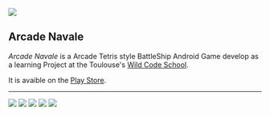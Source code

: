  ![](https://lh3.googleusercontent.com/hMnXFS5UVjfvha3ZWBvecJ5StdtHJubn2ao6x75LqZ2hPNRUzfu_XmVqE2p8n2DL5smr=w300-rw) 
 
 **Arcade Navale**
-------------------------

_Arcade Navale_ is a Arcade Tetris style BattleShip Android Game develop as  a learning Project at the Toulouse's [Wild Code School](https://wildcodeschool.fr/toulouse/).

It is avaible on the [Play Store](https://play.google.com/store/apps/details?id=fr.wcs.battlegeek&hl=fr).

-------------------------

![](https://lh3.googleusercontent.com/2OsbRvpE08WqN-Wqf0fmAvrr1Dik7M6_Vh0HR47ki7rl2ciks8zEHrN8lqzsQdXjngIm=h310-rw)	 ![](https://lh3.googleusercontent.com/ohE_2hxlMyTM2UmKg2Z4uvIdlK2RUD11hh6kK30dcvqmoGEuJtYBELnhs2JLUuY49ho=h310-rw) ![](https://lh3.googleusercontent.com/JK7CT3rjwsWdDMcp3eM2BYGcVfOgJFnMCG-FsbqccoLP3LsGGmSvAThmmm5d_ZFchh8=h310-rw)		 ![](https://lh3.googleusercontent.com/jbdNLr_XzaX45y7CKdc_kpg7A6oAaJtaogNhRSrpBPv43a-SmCQJ35J15fBYA7MJ-Q=h310-rw)
![](https://lh3.googleusercontent.com/AiefTdlr4WXcjlpdWwPEtZsoxV-dNhCPWdAUfHkRVBeOQSG144w9gC2rsMs_otMjpfU=h310-rw)
